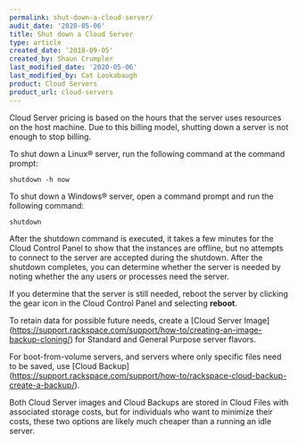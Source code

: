 ```yaml
---
permalink: shut-down-a-cloud-server/
audit_date: '2020-05-06'
title: Shut down a Cloud Server
type: article
created_date: ‘2018-09-05'
created_by: Shaun Crumpler
last_modified_date: '2020-05-06'
last_modified_by: Cat Lookabaugh
product: Cloud Servers
product_url: cloud-servers
---
```


Cloud Server pricing is based on the hours that the server uses resources on the
host machine. Due to this billing model, shutting down a server is not enough to
stop billing. 

To shut down a Linux&reg; server, run the following command at the command prompt:

`shutdown -h now`

To shut down a Windows&reg; server, open a command prompt and run the following command:

`shutdown`

After the shutdown command is executed, it takes a few minutes for the Cloud
Control Panel to show that the instances are offline, but no attempts to connect
to the server are accepted during the shutdown. After the shutdown completes,
you can determine whether the server is needed by noting whether the any users
or processes need the server.

If you determine that the server is still needed, reboot the server by clicking the gear icon in
the Cloud Control Panel and selecting **reboot**.

To retain data for possible future needs, create a 
[Cloud Server Image] (https://support.rackspace.com/support/how-to/creating-an-image-backup-cloning/)
for Standard and General Purpose server flavors.

For boot-from-volume servers, and servers where only specific files need to be
saved, use [Cloud Backup] (https://support.rackspace.com/support/how-to/rackspace-cloud-backup-create-a-backup/).

Both Cloud Server images and Cloud Backups are stored in Cloud Files with
associated storage costs, but for individuals who want to minimize their costs,
these two options are likely much cheaper than a running an idle server.

